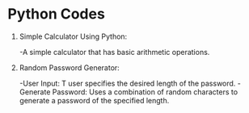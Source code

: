 # Python Codes

1) Simple Calculator Using Python:

    -A simple calculator that has basic arithmetic operations.

2) Random Password Generator:

    -User Input: T user specifies the desired length of the password.
    -Generate Password: Uses a combination of random characters to generate a password of the specified length.

